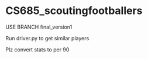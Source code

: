# CS685_scoutingfootballers
USE BRANCH final_version1 

Run driver.py to get similar players 

Plz convert stats to per 90
